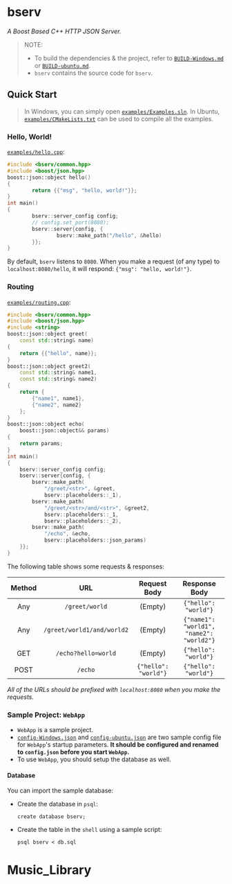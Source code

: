 # bserv

*A Boost Based C++ HTTP JSON Server.*

> NOTE:
> - To build the dependencies & the project, refer to [`BUILD-Windows.md`](BUILD-Windows.md) or [`BUILD-ubuntu.md`](BUILD-ubuntu.md).
> - `bserv` contains the source code for `bserv`.


## Quick Start

> In Windows, you can simply open [`examples/Examples.sln`](examples/Examples.sln). In Ubuntu, [`examples/CMakeLists.txt`](examples/CMakeLists.txt) can be used to compile all the examples.

### Hello, World!

[`examples/hello.cpp`](examples/hello.cpp):
```C++
#include <bserv/common.hpp>
#include <boost/json.hpp>
boost::json::object hello()
{
        return {{"msg", "hello, world!"}};
}
int main()
{
        bserv::server_config config;
        // config.set_port(8080);
        bserv::server{config, {
                bserv::make_path("/hello", &hello)
        }};
}
```

By default, `bserv` listens to `8080`. When you make a request (of any type) to `localhost:8080/hello`, it will respond: `{"msg": "hello, world!"}`.


### Routing

[`examples/routing.cpp`](examples/routing.cpp):
```C++
#include <bserv/common.hpp>
#include <boost/json.hpp>
#include <string>
boost::json::object greet(
	const std::string& name)
{
	return {{"hello", name}};
}
boost::json::object greet2(
	const std::string& name1,
	const std::string& name2)
{
	return {
		{"name1", name1},
		{"name2", name2}
	};
}
boost::json::object echo(
	boost::json::object&& params)
{
	return params;
}
int main()
{
	bserv::server_config config;
	bserv::server{config, {
		bserv::make_path(
			"/greet/<str>", &greet,
			bserv::placeholders::_1),
		bserv::make_path(
			"/greet/<str>/and/<str>", &greet2,
			bserv::placeholders::_1,
			bserv::placeholders::_2),
		bserv::make_path(
			"/echo", &echo,
			bserv::placeholders::json_params)
	}};
}
```

The following table shows some requests & responses:

|Method|URL|Request Body|Response Body|
|:-:|:-:|:-:|:-:|
|Any|`/greet/world`|(Empty)|`{"hello": "world"}`|
|Any|`/greet/world1/and/world2`|(Empty)|`{"name1": "world1", "name2": "world2"}`|
|GET|`/echo?hello=world`|(Empty)|`{"hello": "world"}`|
|POST|`/echo`|`{"hello": "world"}`|`{"hello": "world"}`|

*All of the URLs should be prefixed with `localhost:8080` when you make the requests.*


### Sample Project: `WebApp`

- `WebApp` is a sample project.
- [`config-Windows.json`](config-Windows.json) and [`config-ubuntu.json`](config-ubuntu.json) are two sample config file for `WebApp`'s startup parameters. **It should be configured and renamed to `config.json` before you start `WebApp`.**
- To use `WebApp`, you should setup the database as well.

#### Database

You can import the sample database:

- Create the database in `psql`:
  ```
  create database bserv;
  ```

- Create the table in the `shell` using a sample script:
  ```
  psql bserv < db.sql
  ```
# Music_Library
